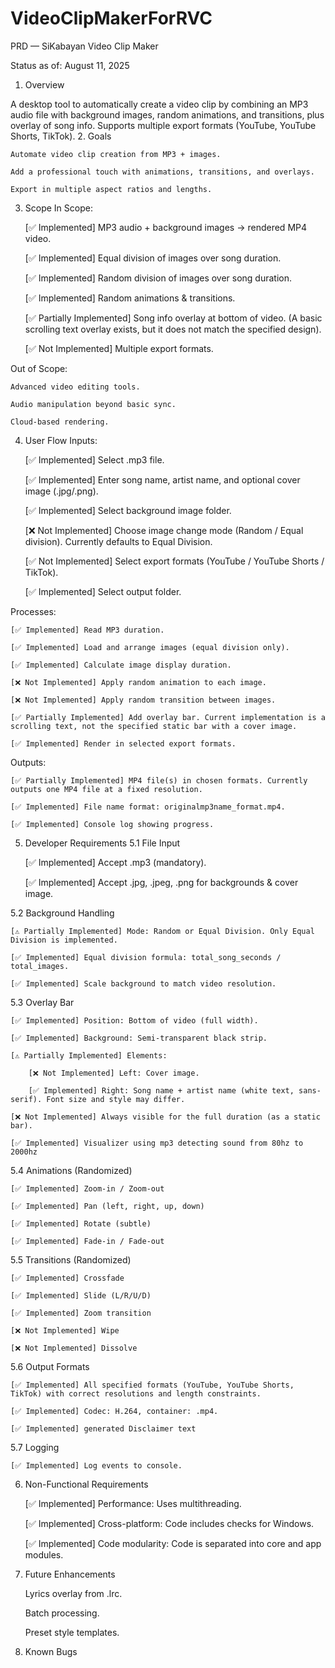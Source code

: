 # VideoClipMakerForRVC
PRD — SiKabayan Video Clip Maker

Status as of: August 11, 2025
1. Overview

A desktop tool to automatically create a video clip by combining an MP3 audio file with background images, random animations, and transitions, plus overlay of song info. Supports multiple export formats (YouTube, YouTube Shorts, TikTok).
2. Goals

    Automate video clip creation from MP3 + images.

    Add a professional touch with animations, transitions, and overlays.

    Export in multiple aspect ratios and lengths.

3. Scope
In Scope:

    [✅ Implemented] MP3 audio + background images → rendered MP4 video.

    [✅ Implemented] Equal division of images over song duration.

    [✅ Implemented] Random division of images over song duration.

    [✅ Implemented] Random animations & transitions.

    [✅ Partially Implemented] Song info overlay at bottom of video. (A basic scrolling text overlay exists, but it does not match the specified design).

    [✅ Not Implemented] Multiple export formats.

Out of Scope:

    Advanced video editing tools.

    Audio manipulation beyond basic sync.

    Cloud-based rendering.

4. User Flow
Inputs:

    [✅ Implemented] Select .mp3 file.

    [✅ Implemented] Enter song name, artist name, and optional cover image (.jpg/.png).

    [✅ Implemented] Select background image folder.

    [❌ Not Implemented] Choose image change mode (Random / Equal division). Currently defaults to Equal Division.

    [✅ Not Implemented] Select export formats (YouTube / YouTube Shorts / TikTok).

    [✅ Implemented] Select output folder.

Processes:

    [✅ Implemented] Read MP3 duration.

    [✅ Implemented] Load and arrange images (equal division only).

    [✅ Implemented] Calculate image display duration.

    [❌ Not Implemented] Apply random animation to each image.

    [❌ Not Implemented] Apply random transition between images.

    [✅ Partially Implemented] Add overlay bar. Current implementation is a scrolling text, not the specified static bar with a cover image.

    [✅ Implemented] Render in selected export formats.

Outputs:

    [✅ Partially Implemented] MP4 file(s) in chosen formats. Currently outputs one MP4 file at a fixed resolution.

    [✅ Implemented] File name format: originalmp3name_format.mp4.

    [✅ Implemented] Console log showing progress.

5. Developer Requirements
5.1 File Input

    [✅ Implemented] Accept .mp3 (mandatory).

    [✅ Implemented] Accept .jpg, .jpeg, .png for backgrounds & cover image.

5.2 Background Handling

    [⚠️ Partially Implemented] Mode: Random or Equal Division. Only Equal Division is implemented.

    [✅ Implemented] Equal division formula: total_song_seconds / total_images.

    [✅ Implemented] Scale background to match video resolution.

5.3 Overlay Bar

    [✅ Implemented] Position: Bottom of video (full width).

    [✅ Implemented] Background: Semi-transparent black strip.

    [⚠️ Partially Implemented] Elements:

        [❌ Not Implemented] Left: Cover image.

        [✅ Implemented] Right: Song name + artist name (white text, sans-serif). Font size and style may differ.

    [❌ Not Implemented] Always visible for the full duration (as a static bar).

    [✅ Implemented] Visualizer using mp3 detecting sound from 80hz to 2000hz

5.4 Animations (Randomized)

    [✅ Implemented] Zoom-in / Zoom-out

    [✅ Implemented] Pan (left, right, up, down)

    [✅ Implemented] Rotate (subtle)

    [✅ Implemented] Fade-in / Fade-out

5.5 Transitions (Randomized)

    [✅ Implemented] Crossfade

    [✅ Implemented] Slide (L/R/U/D)

    [✅ Implemented] Zoom transition

    [❌ Not Implemented] Wipe

    [❌ Not Implemented] Dissolve

5.6 Output Formats

    [✅ Implemented] All specified formats (YouTube, YouTube Shorts, TikTok) with correct resolutions and length constraints.

    [✅ Implemented] Codec: H.264, container: .mp4.
    
    [✅ Implemented] generated Disclaimer text
    
5.7 Logging

    [✅ Implemented] Log events to console.

6. Non-Functional Requirements

    [✅ Implemented] Performance: Uses multithreading.

    [✅ Implemented] Cross-platform: Code includes checks for Windows.

    [✅ Implemented] Code modularity: Code is separated into core and app modules.

7. Future Enhancements

    Lyrics overlay from .lrc.

    Batch processing.

    Preset style templates.

7. Known Bugs


